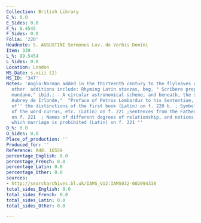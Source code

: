 ```yaml
---
Collection: British Library
E_%: 0.0
E_Sides: 0.0
F_%: 0.4545
F_Sides: 0.0
Folia: '220'
Headnote: S. AUGUSTINI Sermones Lxv. de Verbis Domini
Item: 339
L_%: 99.5454
L_Sides: 0.0
Location: London
MS_Date: s.xiii (2)
MS_ID: '347'
Notes: 'Anglo-Norman added in the thirteenth century to the flyleaves of a s.xii volume;
  other  additions include: Rhyming Latin stanzas, beg. " Scribere proposui de contemptu
  mundano," ibid.; - A circular astronomical scheme, and beneath, the signature "John
  Aubrey de Irlonde,"  "Preface of Petrus Lombardus to his Sententioe, and titles
  of'' the distinctions of the first book (Latin) on f. 220 b. ; Symbolic significations
  of the word currus, etc. (Latin) on f. 221 ;Sentences from the Fathers, (Latin)
  on f. 221  ; Names of different degrees of relationship, and notices of those within
  which marriage is prohibited (Latin) on f. 221 "'
O_%: 0.0
O_Sides: 0.0
Place_of_production: ''
Produced_for: ''
Reference: Add. 16559
percentage_English: 0.0
percentage_French: 0.0
percentage_Latin: 0.0
percentage_Other: 0.0
sources:
- http://searcharchives.bl.uk/IAMS_VU2:IAMS032-002094338
total_sides_English: 0.0
total_sides_French: 0.0
total_sides_Latin: 0.0
total_sides_Other: 0.0

---
```


